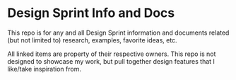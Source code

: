 # Design Sprint Info and Docs

This repo is for any and all Design Sprint information and documents related (but not limited to) research, examples, favorite ideas, etc.

All linked items are property of their respective owners. This repo is not designed to showcase my work, but pull together design features that I like/take inspiration from.
